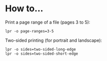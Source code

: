 # How to...

Print a page range of a file (pages 3 to 5):

    lpr -o page-ranges=3-5

Two-sided printing (for portrait and landscape):

    lpr -o sides=two-sided-long-edge
    lpr -o sides=two-sided-short-edge
